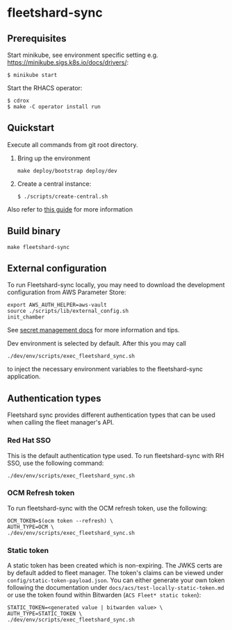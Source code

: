 # fleetshard-sync

## Prerequisites

Start minikube, see environment specific setting e.g.  https://minikube.sigs.k8s.io/docs/drivers/:
```
$ minikube start
```

Start the RHACS operator:
```
$ cdrox
$ make -C operator install run
```

## Quickstart

Execute all commands from git root directory.

1. Bring up the environment
   ```shell
   make deploy/bootstrap deploy/dev
   ```
1. Create a central instance:
    ```
    $ ./scripts/create-central.sh
    ```

Also refer to [this guide](../docs/development/setup-test-environment.md) for more information

## Build binary
```shell
make fleetshard-sync
```

## External configuration
To run Fleetshard-sync locally, you may need to download the development configuration from AWS Parameter Store:
```shell
export AWS_AUTH_HELPER=aws-vault
source ./scripts/lib/external_config.sh
init_chamber
```

See [secret management docs](docs/development/secret-management.md) for more information and tips.

Dev environment is selected by default. After this you may call
```shell
./dev/env/scripts/exec_fleetshard_sync.sh
```
to inject the necessary environment variables to the fleetshard-sync application.

## Authentication types

Fleetshard sync provides different authentication types that can be used when calling the fleet manager's API.

### Red Hat SSO

This is the default authentication type used.
To run fleetshard-sync with RH SSO, use the following command:
```shell
./dev/env/scripts/exec_fleetshard_sync.sh
```

### OCM Refresh token

To run fleetshard-sync with the OCM refresh token, use the following:
```shell
OCM_TOKEN=$(ocm token --refresh) \
AUTH_TYPE=OCM \
./dev/env/scripts/exec_fleetshard_sync.sh
```

### Static token

A static token has been created which is non-expiring. The JWKS certs are by default added to fleet manager.
The token's claims can be viewed under `config/static-token-payload.json`.
You can either generate your own token following the documentation under `docs/acs/test-locally-static-token.md` or
use the token found within Bitwarden (`ACS Fleet* static token`):
```
STATIC_TOKEN=<generated value | bitwarden value> \
AUTH_TYPE=STATIC_TOKEN \
./dev/env/scripts/exec_fleetshard_sync.sh
```

